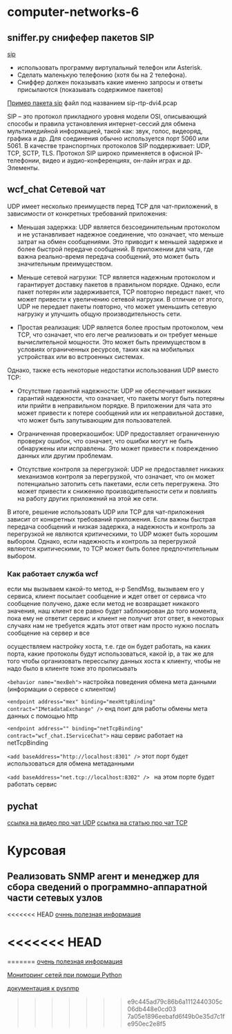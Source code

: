 # computer-networks-6

## sniffer.py снифефер пакетов SIP

[sip](https://translated.turbopages.org/proxy_u/en-ru.ru.5355f33e-64509de2-0af0cbee-74722d776562/https/www.tutorialspoint.com/session_initiation_protocol/session_initiation_protocol_quick_guide.htm)

* использовать программу виртулальный телефон или Asterisk. 
* Сделать маленькую телефонию (хотя бы на 2 телефона).
* Сниффер должен показывать какие именно запросы и ответы присылаются (показывать содержимое пакетов)

[Пример пакета sip](https://wiki.wireshark.org/SampleCaptures#sip-and-rtp) файл под названием sip-rtp-dvi4.pcap


SIP – это протокол прикладного уровня модели OSI, описывающий способы и правила установления интернет-сессий для обмена мультимедийной информацией, такой как: звук, голос, видеоряд, графика и др. Для соединения обычно используется порт 5060 или 5061. В качестве транспортных протоколов SIP поддерживает: UDP, TCP, SCTP, TLS. Протокол SIP широко применяется в офисной IP-телефонии, видео и аудио-конференциях, он-лайн играх и др. Элементы.

## wcf_chat Сетевой чат 

UDP имеет несколько преимуществ перед TCP для чат-приложений, в зависимости от конкретных требований приложения:

* Меньшая задержка: UDP является безсоединительным протоколом и не устанавливает надежное соединение, что означает, что меньше затрат на обмен сообщениями. Это приводит к меньшей задержке и более быстрой передаче сообщений. В приложении для чата, где важна реально-время передача сообщений, это может быть значительным преимуществом.

* Меньше сетевой нагрузки: TCP является надежным протоколом и гарантирует доставку пакетов в правильном порядке. Однако, если пакет потерян или задерживается, TCP повторно передаст пакет, что может привести к увеличению сетевой нагрузки. В отличие от этого, UDP не передает пакеты повторно, что может уменьшить сетевую нагрузку и улучшить общую производительность сети.

* Простая реализация: UDP является более простым протоколом, чем TCP, что означает, что его легче реализовать и он требует меньше вычислительной мощности. Это может быть преимуществом в условиях ограниченных ресурсов, таких как на мобильных устройствах или во встроенных системах.

Однако, также есть некоторые недостатки использования UDP вместо TCP:

* Отсутствие гарантий надежности: UDP не обеспечивает никаких гарантий надежности, что означает, что пакеты могут быть потеряны или прийти в неправильном порядке. В приложении для чата это может привести к потере сообщений или их неправильной доставке, что может быть запутывающим для пользователей.
  
* Ограниченная проверкаошибок: UDP предоставляет ограниченную проверку ошибок, что означает, что ошибки могут не быть обнаружены или исправлены. Это может привести к повреждению данных или другим проблемам.
  
* Отсутствие контроля за перегрузкой: UDP не предоставляет никаких механизмов контроля за перегрузкой, что означает, что он может потенциально затопить сеть пакетами, если сеть перегружена. Это может привести к снижению производительности сети и повлиять на работу других приложений на этой же сети.

В итоге, решение использовать UDP или TCP для чат-приложения зависит от конкретных требований приложения. Если важны быстрая передача сообщений и низкая задержка, а надежность и контроль за перегрузкой не являются критическими, то UDP может быть хорошим выбором. Однако, если надежность и контроль за перегрузкой являются критическими, то TCP может быть более предпочтительным выбором.


### Как работает служба wcf 

если мы вызываем какой-то метод, н-р SendMsg, вызываем его у сервиса, клиент посылает сообщение и ждет ответ от сервиса что сообщение получено, даже если метод не возвращает никакого значения, наш клиент все равно будет заблокирован до того момента, пока ему не ответит сервис и клиент не получит этот ответ, в некоторых случаях нам не требуется ждать этот ответ нам просто нужно послать сообщение на сервер и все 


осуществляем настройку хоста, т.е. где он будет работать, на каких порта, какие протоколы будут использоваться, какой ip, а так же для того чтобы организовать перессылку данных хоста к клиенту, чтобы не надо было в клиенте тоже это прописывать 

`<behavior name="mexBeh">` настройка поведения обмена мета данными (информации о сервесе с клиентом)

`<endpoint address="mex" binding="mexHttpBinding" contract="IMetadataExchange" />` енд поит для работы обмены мета данных с помощью http

`<endpoint address="" binding="netTcpBinding" contract="wcf_chat.IServiceChat">` наш сервис работает на netTcpBinding

`<add baseAddress="http://localhost:8301" />` этот порт будет использоваться для обмена метаданными

`<add baseAddress="net.tcp://localhost:8302" /> ` на этом порте будет работать сервис

## pychat 

[ссылка на видео про чат UDP](https://www.youtube.com/watch?v=HTZJvmIn7ME)
[ссылка на статью про чат TCP](https://digitrain.ru/articles/53644/)

# Курсовая
##  Реализовать SNMP агент и менеджер для сбора сведений о программно-аппаратной части сетевых узлов

<<<<<<< HEAD
[очннь полезная информация](https://selectel.ru/blog/snmp/)



<<<<<<< HEAD
=======
=======
[очень полезная информация](https://selectel.ru/blog/snmp/)

[Мониторинг сетей при помощи Python](http://onreader.mdl.ru/MasteringPythonNetworking/content/Ch07.html)

[документация к pysnmp](https://www.pysnmp.com)
>>>>>>> e9c445ad79c86b6a1112440305c06db448e0cd03
>>>>>>> 7a05e1896eebafd6f49b0e35d7c1fe950ec2e8f5
